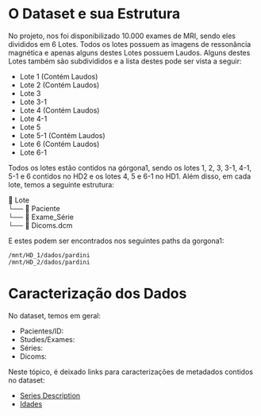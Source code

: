 # O Dataset e sua Estrutura

No projeto, nos foi disponibilizado 10.000 exames de MRI, sendo eles divididos em 6 Lotes. Todos os lotes possuem as imagens de ressonância magnética e apenas alguns destes Lotes possuem Laudos. Alguns destes Lotes também são subdivididos e a lista destes pode ser vista a seguir:

- Lote 1   (Contém Laudos)
- Lote 2   (Contém Laudos)
- Lote 3
- Lote 3-1
- Lote 4   (Contém Laudos)
- Lote 4-1
- Lote 5 
- Lote 5-1 (Contém Laudos)
- Lote 6   (Contém Laudos)
- Lote 6-1 

Todos os lotes estão contidos na górgona1, sendo os lotes 1, 2, 3, 3-1, 4-1, 5-1 e 6 contidos no HD2 e os lotes 4, 5 e 6-1 no HD1. Além disso, em cada lote, temos a seguinte estrutura:

📂 Lote  
└── 📂 Paciente  
    └── 📂 Exame_Série  
        └── 📄 Dicoms.dcm

E estes podem ser encontrados nos seguintes paths da gorgona1:

```
/mnt/HD_1/dados/pardini
/mnt/HD_2/dados/pardini
```

# Caracterização dos Dados

No dataset, temos em geral:
- Pacientes/ID:
- Studies/Exames:
- Séries: 
- Dicoms:

Neste tópico, é deixado links para caracterizações de metadados contidos no dataset:

- [Series Description](https://github.com/Lucas-Junqueira/MRI/blob/main/caracterizacao/series_description/series_description.md)
- [Idades]()

